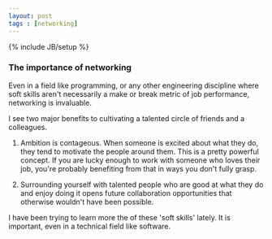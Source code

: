 ```yaml
---
layout: post
tags : [networking]
---
```

{% include JB/setup %}

### The importance of networking

Even in a field like programming, or any other engineering discipline where soft skills aren't necessarily a make or break metric of job performance, networking is invaluable. 

I see two major benefits to cultivating a talented circle of friends and a colleagues. 

1. 	Ambition is contageous. When someone is excited about what they do, they tend to motivate the people around them. This is a pretty powerful concept. If you are lucky enough to work with someone who loves their job, you're probably benefiting from that in ways you don't fully grasp. 

2. 	Surrounding yourself with talented people who are good at what they do and enjoy doing it opens future collaboration opportunities that otherwise wouldn't have been possible.

I have been trying to learn more the of these 'soft skills' lately. It is important, even in a technical field like software.
